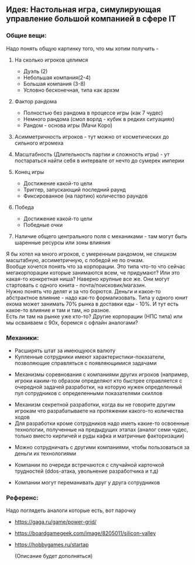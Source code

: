 ## Идея: Настольная игра, симулирующая управление большой компанией в сфере IT

### Общие вещи:
Надо понять общую картинку того, что мы хотим получить - 
1) На сколько игроков целимся 
   - Дуэль (2)
   - Небольшая компания(2-4) 
   - Большая компания (3-8)
   - Условно бесконечная, типа как архэм

2) Фактор рандома
   - Полностью без рандома в процессе игры (как 7 чудес)
   - Немного рандома (смол ворлд - кубик в редких ситуациях)
   - Рандом - основа игры (Мачи Коро)

3) Асимметричность игроков - тут можно от косметических до сильного игромеха

4) Масштабность (Длительность партии и сложность игры) - ут постараться найти себя в интервале от нечто до сумерек империи

5) Конец игры 
   - Достижение какой-то цели
   - Триггер, запускающий последний раунд
   - Фиксированное (на партию) количество раундов

6) Победа
   - Достижение какой-то цели
   - Победные очки

   [//]: # (Тут кстати хитро, видел например версию где цель - это количество победных очков)
7) Наличие общего центрального поля с механиками - там могут быть шаренные ресурсы или зоны влияния

Я бы хотел на много игроков, с умеренным рандомом, не слишком масштабную, ассиметричную, с победой не по очкам.  
Вообще хочется понять что за корпорации. Это типа что-то что сейчас мегакорпорации которые занимаются всем, че придумают?
Или это какая-то конкретная ниша? Наверно крупные все же. Они могут стартовать с одного юнита - почта/поисковик/магазин.  
Нужно понять что делят и за что борются. Деньги и какое-то абстрактное влияние - надо как-то формализовать. 
Типа у одного юнит екома может занимать 70% рынка в доставки еды - 10%. И тут есть какое-то влияние и там и там, но разное.  
Есть ли там на рынке уже кто-то? Другие корпорации (НПС типа) или мы осваиваем с 90х, боремся с офлайн аналогами?


### Механики: 

- Расширять штат за имеющуюся валюту
- Купленные сотрудники имеют характеристики-показатели, позволяющие справляться с появляющимися задачами

[//]: # (Тут кстати можно в колодострой посмотреть: в общем пуле есть карты, которые можно покупать. 
Если не играл могу притащить что-нибудь с этой механикой)

- Механизмы соревнования с компаниями других игроков (например, игроки каким-то образом определяют кто быстрее 
справляется с очередной задачей разработки, на которую нужен определенный пул сотрудников с определенными показателями скиллов
  
[//]: # (В задачах можно еще подумать про что-то типа тендеров, не знаю насколько ляжет:
типа аукцион на вывполнение работ, надо соотвествовать требованиям, а потом еще и сделать - потратить какие-то ресурсы. 
Выполнил - деньги, не выполнил - штраф, и возможно заново тендер)

- Механизм секретной разработки, когда вы не говорите другим игрокам что разрабатываете на протяжении какого-то количества ходов
- Для разработки кроме сотрудников надо иметь какие-то освоенные технологии, полученные на предыдущих этапах 
(аналог семи чудес, только вместо кирпичей и руды кафка и матричные факторизации)

[//]: # (Тут или дерево развития строить полное сделать, или можно аналог как в сумерках - там в целом похоже на 7 чудес. 
Есть карты технологий, есть N цветов [конкретно там 3]. Каждая технология дает тебе при исследовании какой-то эффект, 
пассиный или активируемый, и цвет. Для производства технологии нужны ресурсы и соотвествовать требованиям - каждая 
технология ребует иметь сколько-то цветов, не обязяательно отдинаковыъ, некоторые без требований. 
Кстати асимметричность фракций тут можно делать - на стартовых технологиях)

- Можно сотрудничать с другими компаниями, чтобы пользоваться за деньги их технологиями

[//]: # (Хм прикольно было бы механику - опернсорсить технологии)

- Компании по очереди встречаются с случайной карточкой трудностей (ddos-атака, увольнение разработчика и т.д)

[//]: # (Норм, можно еще глобальные. Эпидемия, война :D )

- Компании могут переманивать друг у друга сотрудников

[//]: # (Норм, тут вообще можно глобально, ресурс менеджмент подумать - например сотрудники явно буду заканчиваться 
в какой-то момент на рынке, в электричество и железо более бесконечное. 
У сотрудников может быть какой-то внутренний менеджмент ресурса, почему его может быть проще смонить.)

### Референс:
Надо поглядеть аналоги которые есть, вот парочку 
- https://gaga.ru/game/power-grid/
- https://boardgamegeek.com/image/8205011/silicon-valley
- https://hobbygames.ru/startap


    (Описание будет дополняться)

